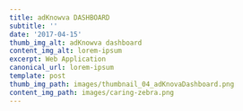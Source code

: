 ```yaml
---
title: adKnowva DASHBOARD
subtitle: ''
date: '2017-04-15'
thumb_img_alt: adKnowva dashboard
content_img_alt: lorem-ipsum
excerpt: Web Application
canonical_url: lorem-ipsum
template: post
thumb_img_path: images/thumbnail_04_adKnovaDashboard.png
content_img_path: images/caring-zebra.png
---
```

